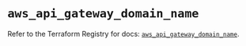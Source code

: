 # `aws_api_gateway_domain_name`

Refer to the Terraform Registry for docs: [`aws_api_gateway_domain_name`](https://registry.terraform.io/providers/hashicorp/aws/5.72.1/docs/resources/api_gateway_domain_name).
